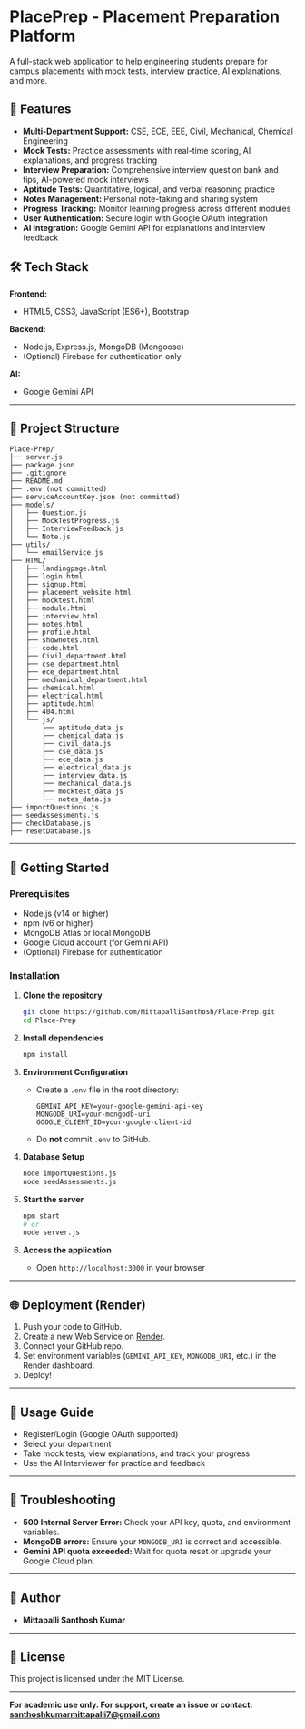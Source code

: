 # PlacePrep - Placement Preparation Platform

A full-stack web application to help engineering students prepare for campus placements with mock tests, interview practice, AI explanations, and more.

## 🚀 Features

- **Multi-Department Support:** CSE, ECE, EEE, Civil, Mechanical, Chemical Engineering
- **Mock Tests:** Practice assessments with real-time scoring, AI explanations, and progress tracking
- **Interview Preparation:** Comprehensive interview question bank and tips, AI-powered mock interviews
- **Aptitude Tests:** Quantitative, logical, and verbal reasoning practice
- **Notes Management:** Personal note-taking and sharing system
- **Progress Tracking:** Monitor learning progress across different modules
- **User Authentication:** Secure login with Google OAuth integration
- **AI Integration:** Google Gemini API for explanations and interview feedback

## 🛠️ Tech Stack

**Frontend:**  
- HTML5, CSS3, JavaScript (ES6+), Bootstrap

**Backend:**  
- Node.js, Express.js, MongoDB (Mongoose)
- (Optional) Firebase for authentication only

**AI:**  
- Google Gemini API

---

## 📁 Project Structure

```
Place-Prep/
├── server.js
├── package.json
├── .gitignore
├── README.md
├── .env (not committed)
├── serviceAccountKey.json (not committed)
├── models/
│   ├── Question.js
│   ├── MockTestProgress.js
│   ├── InterviewFeedback.js
│   └── Note.js
├── utils/
│   └── emailService.js
├── HTML/
│   ├── landingpage.html
│   ├── login.html
│   ├── signup.html
│   ├── placement_website.html
│   ├── mocktest.html
│   ├── module.html
│   ├── interview.html
│   ├── notes.html
│   ├── profile.html
│   ├── shownotes.html
│   ├── code.html
│   ├── Civil_department.html
│   ├── cse_department.html
│   ├── ece_department.html
│   ├── mechanical_department.html
│   ├── chemical.html
│   ├── electrical.html
│   ├── aptitude.html
│   ├── 404.html
│   └── js/
│       ├── aptitude_data.js
│       ├── chemical_data.js
│       ├── civil_data.js
│       ├── cse_data.js
│       ├── ece_data.js
│       ├── electrical_data.js
│       ├── interview_data.js
│       ├── mechanical_data.js
│       ├── mocktest_data.js
│       └── notes_data.js
├── importQuestions.js
├── seedAssessments.js
├── checkDatabase.js
├── resetDatabase.js
```

---

## 🚀 Getting Started

### Prerequisites
- Node.js (v14 or higher)
- npm (v6 or higher)
- MongoDB Atlas or local MongoDB
- Google Cloud account (for Gemini API)
- (Optional) Firebase for authentication

### Installation

1. **Clone the repository**
   ```bash
   git clone https://github.com/MittapalliSanthosh/Place-Prep.git
   cd Place-Prep
   ```

2. **Install dependencies**
   ```bash
   npm install
   ```

3. **Environment Configuration**
   - Create a `.env` file in the root directory:
     ```
     GEMINI_API_KEY=your-google-gemini-api-key
     MONGODB_URI=your-mongodb-uri
     GOOGLE_CLIENT_ID=your-google-client-id
     ```
   - Do **not** commit `.env` to GitHub.

4. **Database Setup**
   ```bash
   node importQuestions.js
   node seedAssessments.js
   ```

5. **Start the server**
   ```bash
   npm start
   # or
   node server.js
   ```

6. **Access the application**
   - Open `http://localhost:3000` in your browser

---

## 🌐 Deployment (Render)

1. Push your code to GitHub.
2. Create a new Web Service on [Render](https://render.com/).
3. Connect your GitHub repo.
4. Set environment variables (`GEMINI_API_KEY`, `MONGODB_URI`, etc.) in the Render dashboard.
5. Deploy!

---

## 📖 Usage Guide

- Register/Login (Google OAuth supported)
- Select your department
- Take mock tests, view explanations, and track your progress
- Use the AI Interviewer for practice and feedback

---

## 🐛 Troubleshooting

- **500 Internal Server Error:** Check your API key, quota, and environment variables.
- **MongoDB errors:** Ensure your `MONGODB_URI` is correct and accessible.
- **Gemini API quota exceeded:** Wait for quota reset or upgrade your Google Cloud plan.

---

## 👥 Author

- **Mittapalli Santhosh Kumar**

---

## 📄 License

This project is licensed under the MIT License.

---

**For academic use only. For support, create an issue or contact: santhoshkumarmittapalli7@gmail.com**
